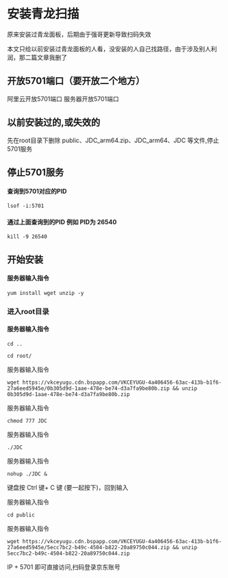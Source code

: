# 安装青龙扫描
原来安装过青龙面板，后期由于强哥更新导致扫码失效

本文只给以前安装过青龙面板的人看，没安装的人自己找路径，由于涉及别人利润，那二篇文章我删了

## 开放5701端口（要开放二个地方）
阿里云开放5701端口
服务器开放5701端口

## 以前安装过的,或失效的
先在root目录下删除 public、JDC_arm64.zip、JDC_arm64、JDC 等文件,停止5701服务

## 停止5701服务
#### 查询到5701对应的PID
```
lsof -i:5701
```
#### 通过上面查询到的PID 例如 PID为 26540
```
kill -9 26540
```

## 开始安装
#### 服务器输入指令
```
yum install wget unzip -y
```
### 进入root目录

#### 服务器输入指令
```
cd ..
```

```
cd root/
```

服务器输入指令 
```
wget https://vkceyugu.cdn.bspapp.com/VKCEYUGU-4a406456-63ac-413b-b1f6-27a6eed5945e/0b305d9d-1aae-478e-be74-d3a7fa9be80b.zip && unzip 0b305d9d-1aae-478e-be74-d3a7fa9be80b.zip
```

服务器输入指令
```
chmod 777 JDC
```

服务器输入指令
```
./JDC
```

服务器输入指令
```
nohup ./JDC &
```

键盘按 Ctrl 键+ C 键 (要一起按下)，回到输入

服务器输入指令

```
cd public
```

服务器输入指令

```
wget https://vkceyugu.cdn.bspapp.com/VKCEYUGU-4a406456-63ac-413b-b1f6-27a6eed5945e/5ecc7bc2-b49c-4504-b822-20a89750c044.zip && unzip 5ecc7bc2-b49c-4504-b822-20a89750c044.zip
```

IP + 5701  即可直接访问,扫码登录京东账号